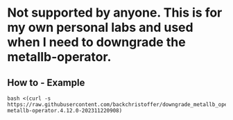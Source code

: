 # Not supported by anyone. This is for my own personal labs and used when I need to downgrade the metallb-operator. 

## How to - Example
~~~
bash <(curl -s https://raw.githubusercontent.com/backchristoffer/downgrade_metallb_operator/main/dgrade_metallb_operator.sh metallb-operator.4.12.0-202311220908)
~~~
